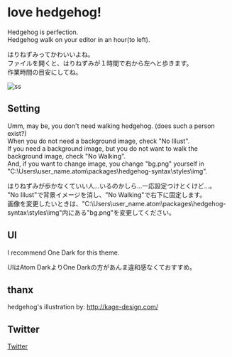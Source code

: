# love hedgehog!
Hedgehog is perfection.  
Hedgehog walk on your editor in an hour(to left).

はりねずみってかわいいよね。  
ファイルを開くと、はりねずみが１時間で右から左へと歩きます。  
作業時間の目安にしてね。

![ss](https://user-images.githubusercontent.com/35618981/41754059-ab4c8418-760b-11e8-8eee-f9cf6f99e409.jpg)

## Setting
Umm, may be, you don't need walking hedgehog. (does such a person exist?)  
When you do not need a background image, check "No Illust".  
If you need a background image, but you do not want to walk the background image, check "No Walking".  
And, if you want to change image, you change "bg.png" yourself in "C:\Users\user_name\.atom\packages\hedgehog-syntax\styles\img\".

はりねずみが歩かなくていい人…いるのかしら…一応設定つけとくけど…。  
"No Illust"で背景イメージを消し、"No Walking"で右下に固定します。  
画像を変更したいときは、"C:\Users\user_name\.atom\packages\hedgehog-syntax\styles\img\"内にある"bg.png"を変更してください。

## UI
I recommend One Dark for this theme.

UIはAtom DarkよりOne Darkの方があんま違和感なくておすすめ。

## thanx
hedgehog's illustration by: http://kage-design.com/

## Twitter
[Twitter](https://twitter.com/jushin_ps)
